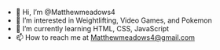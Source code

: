 - 👋 Hi, I’m @Matthewmeadows4
- 👀 I’m interested in Weightlifting, Video Games, and Pokemon
- 🌱 I’m currently learning HTML, CSS, JavaScript
- 📫 How to reach me at Matthewmeadows4@gmail.com

<!---
Matthewmeadows4/Matthewmeadows4 is a ✨ special ✨ repository because its `README.md` (this file) appears on your GitHub profile.
You can click the Preview link to take a look at your changes.
--->
